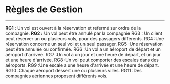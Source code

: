 # Règles de Gestion 
-----------------

**RG1 :** Un vol est ouvert à la réservation et refermé sur ordre de la compagnie.
**RG2 :** Un vol peut être annulé par la compagnie
RG3 : Un client peut réserver un ou plusieurs vols, pour des passagers différents.
RG4 :Une réservation concerne un seul vol et un seul passager.
RG5 :Une réservation peut être annulée ou confirmée.
RG6 :Un vol a un aéroport de départ et un aéroport d'arrivée.
RG7 :Un vol a un jour et une heure de départ, et un jour et une heure d'arrivée.
RG8 :Un vol peut comporter des escales dans des aéroports.
RG9 :Une escale a une heure d'arrivée et une heure de départ.
RG10 :Chaque aéroport dessert une ou plusieurs villes.
RG11 :Des compagnies aériennes proposent différents vols.





